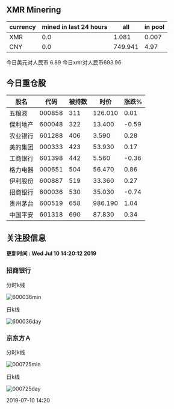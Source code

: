 ## XMR Minering

|currency|mined in last 24 hours|all|in pool|
|---|---|---|---|
|XMR|0.0|1.081|0.007|
|CNY|0.0|749.941|4.97|

今日美元对人民币 6.89	今日xmr对人民币693.96


## 今日重仓股 

|股名|代码|被持数|时价|涨跌%|
|---|---|---|---|---|
|五粮液|000858|311|126.010|0.01|
|保利地产|600048|322|13.400|-0.59|
|农业银行|601288|406|3.590|0.28|
|美的集团|000333|423|53.930|0.17|
|工商银行|601398|442|5.560|-0.36|
|格力电器|000651|504|56.470|0.86|
|伊利股份|600887|519|33.360|0.27|
|招商银行|600036|530|35.030|-0.74|
|贵州茅台|600519|658|986.190|1.04|
|中国平安|601318|690|87.830|0.34|

## 关注股信息
**更新时间 : Wed Jul 10 14:20:12 2019**
### 招商银行 
分时k线

![600036min](http://image.sinajs.cn/newchart/min/n/sh600036.gif)

日k线

![600036day](http://image.sinajs.cn/newchart/daily/n/sh600036.gif)

### 京东方Ａ 
分时k线

![000725min](http://image.sinajs.cn/newchart/min/n/sz000725.gif)

日k线

![000725day](http://image.sinajs.cn/newchart/daily/n/sz000725.gif)

2019-07-10 14:20